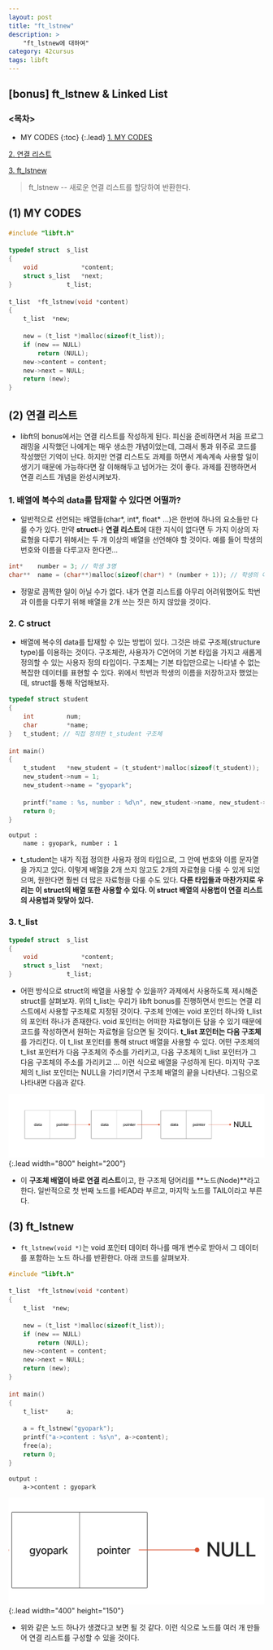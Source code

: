 ```yaml
---
layout: post
title: "ft_lstnew"
description: >
    "ft_lstnew에 대하여"
category: 42cursus
tags: libft
---
```

## [bonus] ft_lstnew & Linked List

### <목차>
* MY CODES
{:toc}
{:.lead}
[1. MY CODES](#1-my-codes)

[2. 연결 리스트](#2-연결-리스트)

[3. ft_lstnew](#3-ft_lstnew)


> ft_lstnew -- 새로운 연결 리스트를 할당하여 반환한다.


## (1) MY CODES
~~~c
#include "libft.h"

typedef struct	s_list
{
	void			*content;
	struct s_list	*next;
}				t_list;

t_list	*ft_lstnew(void	*content)
{
	t_list	*new;

	new = (t_list *)malloc(sizeof(t_list));
	if (new == NULL)
		return (NULL);
	new->content = content;
	new->next = NULL;
	return (new);
}
~~~

## (2) 연결 리스트
- libft의 bonus에서는 연결 리스트를 작성하게 된다. 피신을 준비하면서 처음 프로그래밍을 시작했던 나에게는 매우 생소한 개념이었는데, 그래서 통과 위주로 코드를 작성했던 기억이 난다. 하지만 연결 리스트도 과제를 하면서 계속계속 사용할 일이 생기기 때문에 가능하다면 잘 이해해두고 넘어가는 것이 좋다. 과제를 진행하면서 연결 리스트 개념을 완성시켜보자.

### 1. 배열에 복수의 data를 탑재할 수 있다면 어떨까?
- 일반적으로 선언되는 배열들(char*, int*, float* ...)은 한번에 하나의 요소들만 다룰 수가 있다. 만약 **struct**나 **연결 리스트**에 대한 지식이 없다면 두 가지 이상의 자료형을 다루기 위해서는 두 개 이상의 배열을 선언해야 할 것이다. 예를 들어 학생의 번호와 이름을 다루고자 한다면...

~~~c
int*	number = 3; // 학생 3명
char**	name = (char**)malloc(sizeof(char*) * (number + 1)); // 학생의 이름을 담을 이중 배열
~~~

- 정말로 끔찍한 일이 아닐 수가 없다. 내가 연결 리스트를 아무리 어려워했어도 학번과 이름을 다루기 위해 배열을 2개 쓰는 짓은 하지 않았을 것이다.

### 2. C struct
- 배열에 복수의 data를 탑재할 수 있는 방법이 있다. 그것은 바로 구조체(structure type)를 이용하는 것이다. 구조체란, 사용자가 C언어의 기본 타입을 가지고 새롭게 정의할 수 있는 사용자 정의 타입이다. 구조체는 기본 타입만으로는 나타낼 수 없는 복잡한 데이터를 표현할 수 있다. 위에서 학번과 학생의 이름을 저장하고자 했었는데, struct를 통해 작업해보자.

~~~c
typedef struct student
{
	int			num;
	char		*name;	
}	t_student; // 직접 정의한 t_student 구조체 

int main()
{
	t_student	*new_student = (t_student*)malloc(sizeof(t_student));
	new_student->num = 1;
	new_student->name = "gyopark";

	printf("name : %s, number : %d\n", new_student->name, new_student->num);
	return 0;
}
~~~
~~~plain
output :
	name : gyopark, number : 1
~~~

- t_student는 내가 직접 정의한 사용자 정의 타입으로, 그 안에 번호와 이름 문자열을 가지고 있다. 이렇게 배열을 2개 쓰지 않고도 2개의 자료형을 다룰 수 있게 되었으며, 원한다면 훨씬 더 많은 자료형을 다룰 수도 있다. **다른 타입들과 마찬가지로 우리는 이 struct의 배열 또한 사용할 수 있다. 이 struct 배열의 사용법이 연결 리스트의 사용법과 맞닿아 있다.**

### 3. t_list
~~~c
typedef struct	s_list
{
	void			*content;
	struct s_list	*next;
}				t_list;
~~~

- 어떤 방식으로 struct의 배열을 사용할 수 있을까? 과제에서 사용하도록 제시해준 struct를 살펴보자. 위의 t_list는 우리가 libft bonus를 진행하면서 만드는 연결 리스트에서 사용할 구조체로 지정된 것이다. 구조체 안에는 void 포인터 하나와 t_list의 포인터 하나가 존재한다. void 포인터는 어떠한 자료형이든 담을 수 있기 때문에 코드를 작성하면서 원하는 자료형을 담으면 될 것이다. **t_list 포인터는 다음 구조체**를 가리킨다. 이 t_list 포인터를 통해 struct 배열을 사용할 수 있다. 어떤 구조체의 t_list 포인터가 다음 구조체의 주소를 가리키고, 다음 구조체의 t_list 포인터가 그 다음 구조체의 주소를 가리키고 ... 이런 식으로 배열을 구성하게 된다. 마지막 구조체의 t_list 포인터는 NULL을 가리키면서 구조체 배열의 끝을 나타낸다. 그림으로 나타내면 다음과 같다.

 ![linked-list](/assets/img/libft/linked-list.png){:.lead width="800" height="200"}

- 이 **구조체 배열이 바로 연결 리스트**이고, 한 구조체 덩어리를 **노드(Node)**라고 한다. 일반적으로 첫 번째 노드를 HEAD라 부르고, 마지막 노드를 TAIL이라고 부른다.

## (3) ft_lstnew
- `ft_lstnew(void *)`는 void 포인터 데이터 하나를 매개 변수로 받아서 그 데이터를 포함하는 노드 하나를 반환한다. 아래 코드를 살펴보자.

~~~c
#include "libft.h"

t_list	*ft_lstnew(void	*content)
{
	t_list	*new;

	new = (t_list *)malloc(sizeof(t_list));
	if (new == NULL)
		return (NULL);
	new->content = content;
	new->next = NULL;
	return (new);
}

int main()
{
	t_list*		a;

	a = ft_lstnew("gyopark");
	printf("a->content : %s\n", a->content);
	free(a);
	return 0;
}
~~~
~~~plain
output :
	a->content : gyopark
~~~

 ![ex1-list](/assets/img/libft/gyopark-list.png){:.lead width="400" height="150"}

- 위와 같은 노드 하나가 생겼다고 보면 될 것 같다. 이런 식으로 노드를 여러 개 만들어 연결 리스트를 구성할 수 있을 것이다.